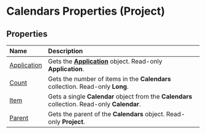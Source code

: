 
# Calendars Properties (Project)

## Properties



|**Name**|**Description**|
|:-----|:-----|
|[Application](8101846d-3996-8c44-12ad-ad63fc4ce094.md)|Gets the  **[Application](8eb91712-7784-a102-38c0-19bb056c27e9.md)** object. Read-only **Application**.|
|[Count](a7652285-5694-4439-5cd9-ff691d29a6a2.md)|Gets the number of items in the  **Calendars** collection. Read-only **Long**.|
|[Item](de9595de-a159-e19a-6a7c-81c67ca7557f.md)|Gets a single  **Calendar** object from the **Calendars** collection. Read-only **Calendar**.|
|[Parent](51bada64-c5db-c3af-5bf0-0979aec8bbc4.md)|Gets the parent of the  **Calendars** object. Read-only **Project**.|
